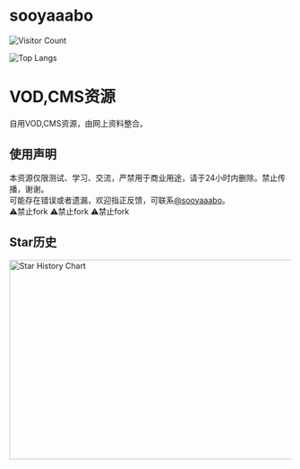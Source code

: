 # sooyaaabo
![Visitor Count](https://profile-counter.glitch.me/sooyaaabo/count.svg)

![Top Langs](https://github-readme-stats.vercel.app/api/top-langs/?username=sooyaaabo&layout=compact )

# VOD,CMS资源
自用VOD,CMS资源，由网上资料整合。<br>

## 使用声明
本资源仅限测试、学习、交流，严禁用于商业用途，请于24小时内删除。禁止传播，谢谢。<br>
可能存在错误或者遗漏，欢迎指正反馈，可联系[@sooyaaabo](https://t.me/sooyaaaiu_bot)。<br>
⚠️禁止fork ⚠️禁止fork ⚠️禁止fork

## Star历史
<img src="https://api.star-history.com/svg?repos=sooyaaabo/VOD-CMS&type=Date" alt="Star History Chart" width="600" height="356" align="center">
